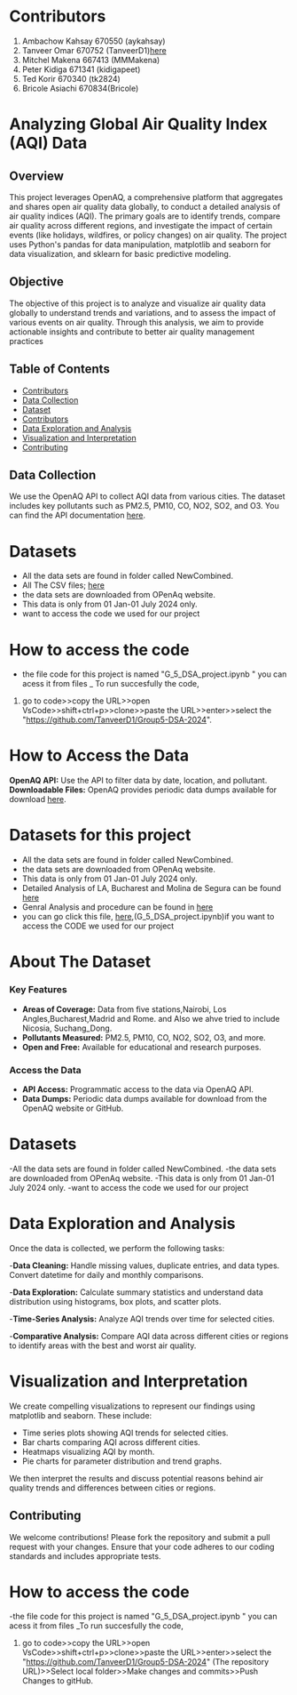 
# Contributors
1. Ambachow Kahsay 670550 (aykahsay)
2. Tanveer Omar 670752 (TanveerD1)[here](https://github.com/TanveerD1/Group5-DSA-2024/tree/main/LA_Bucharest)
3. Mitchel Makena 667413 (MMMakena)
4. Peter Kidiga 671341 (kidigapeet)
5. Ted Korir 670340 (tk2824)
6. Bricole Asiachi 670834(Bricole)




# Analyzing Global Air Quality Index (AQI) Data

## Overview

This project leverages OpenAQ, a comprehensive platform that aggregates and shares open air quality data globally, to conduct a detailed analysis of air quality indices (AQI). The primary goals are to identify trends, compare air quality across different regions, and investigate the impact of certain events (like holidays, wildfires, or policy changes) on air quality. The project uses Python's pandas for data manipulation, matplotlib and seaborn for data visualization, and sklearn for basic predictive modeling.

## Objective

The objective of this project is to analyze and visualize air quality data globally to understand trends and variations, and to assess the impact of various events on air quality. Through this analysis, we aim to provide actionable insights and contribute to better air quality management practices

## Table of Contents
- [Contributors](#contributors)
- [Data Collection](#data-collection)
- [Dataset](#dataset)
- [Contributors](#contributors)
- [Data Exploration and Analysis](#data-exploration-and-analysis)
- [Visualization and Interpretation](#visualization-and-interpretation)
- [Contributing](#contributing)


## Data Collection
We use the OpenAQ API to collect AQI data from various cities. The dataset includes key pollutants such as PM2.5, PM10, CO, NO2, SO2, and O3. You can find the API documentation [here](https://docs.openaq.org/).
# Datasets
- All the data sets are found in folder called NewCombined.
- All The CSV files; [here](https://github.com/TanveerD1/Group5-DSA-2024/tree/main/csvFiles)
- the data sets are downloaded from OPenAq website.
- This data is only from 01 Jan-01 July 2024 only.
- want to access the code we used for our project
# How to access the code
- the file code for this project is named  "G_5_DSA_project.ipynb " you can acess it from files
_ To run succesfully the code,

1. go to code>>copy the URL>>open VsCode>>shift+ctrl+p>>clone>>paste the URL>>enter>>select the "https://github.com/TanveerD1/Group5-DSA-2024".

# How to Access the Data

**OpenAQ API:** Use the API to filter data by date, location, and pollutant.
**Downloadable Files:** OpenAQ provides periodic data dumps available for download [here](https://openaq.org/#/download).
# Datasets for this project
- All the data sets are found in folder called NewCombined.
- the data sets are downloaded from OPenAq website.
- This data is only from 01 Jan-01 July 2024 only.
- Detailed Analysis of LA, Bucharest and Molina de Segura can be found [here](https://github.com/TanveerD1/Group5-DSA-2024/blob/main/Tanveer_Group_Compiled_.ipynb)
- Genral Analysis and procedure can be found in [here](https://github.com/TanveerD1/Group5-DSA-2024/blob/main/LA_Bucharest/README.md)
- you can go click this file, [here](https://github.com/TanveerD1/Group5-DSA-2024/blob/main/G_5_DSA_project.ipynb),(G_5_DSA_project.ipynb)if you want to access the CODE we used for our project
# About The Dataset
### Key Features
- **Areas of Coverage:** Data from five stations,Nairobi, Los Angles,Bucharest,Madrid and Rome. and Also we ahve tried to include Nicosia, Suchang_Dong.
- **Pollutants Measured:** PM2.5, PM10, CO, NO2, SO2, O3, and more.
- **Open and Free:** Available for educational and research purposes.

### Access the Data
- **API Access:** Programmatic access to the data via OpenAQ API.
- **Data Dumps:** Periodic data dumps available for download from the OpenAQ website or GitHub.
# Datasets
-All the data sets are found in folder called NewCombined.
-the data sets are downloaded from OPenAq website.
-This data is only from 01 Jan-01 July 2024 only.
-want to access the code we used for our project

# Data Exploration and Analysis

Once the data is collected, we perform the following tasks:

-**Data Cleaning:** Handle missing values, duplicate entries, and data types. Convert datetime for daily and monthly comparisons.

-**Data Exploration:** Calculate summary statistics and understand data distribution using histograms, box plots, and scatter plots.

-**Time-Series Analysis:** Analyze AQI trends over time for selected cities.

-**Comparative Analysis:** Compare AQI data across different cities or regions to identify areas with the best and worst air quality.
# Visualization and Interpretation

We create compelling visualizations to represent our findings using matplotlib and seaborn. These include:

- Time series plots showing AQI trends for selected cities.
- Bar charts comparing AQI across different cities.
- Heatmaps visualizing AQI by month.
- Pie charts for parameter distribution and trend graphs.

We then interpret the results and discuss potential reasons behind air quality trends and differences between cities or regions.
## Contributing

We welcome contributions! Please fork the repository and submit a pull request with your changes. Ensure that your code adheres to our coding 
standards and includes appropriate tests.
# How to access the code
-the file code for this project is named  "G_5_DSA_project.ipynb " you can acess it from files
_To run succesfully the code,
1. go to code>>copy the URL>>open VsCode>>shift+ctrl+p>>clone>>paste the URL>>enter>>select the "https://github.com/TanveerD1/Group5-DSA-2024" (The repository URL)>>Select local folder>>Make changes and commits>>Push Changes to gitHub.


    
